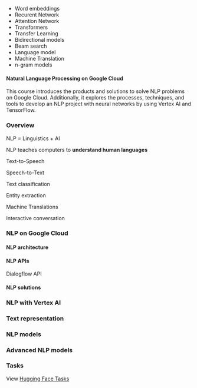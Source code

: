 - Word embeddings
- Recurent Network
- Attention Network
- Transformers
- Transfer Learning
- Bidirectional models
- Beam search
- Language model
- Machine Translation
- n-gram models
    

#### Natural Language Processing on Google Cloud

This course introduces the products and solutions to solve NLP problems on Google Cloud. Additionally, it explores the processes, techniques, and tools to develop an NLP project with neural networks by using Vertex AI and TensorFlow.

### Overview

NLP = Linguistics + AI

NLP teaches computers to **understand human languages**

Text-to-Speech

Speech-to-Text

Text classification

Entity extraction

Machine Translations

Interactive conversation

### NLP on Google Cloud

#### NLP architecture

#### NLP APIs

Dialogflow API

#### NLP solutions

### NLP with Vertex AI

### Text representation

### NLP models

### Advanced NLP models

### Tasks

View [Hugging Face Tasks](https://huggingface.co/tasks)